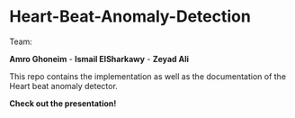 # Heart-Beat-Anomaly-Detection
Team:  

**Amro Ghoneim** - 
**Ismail ElSharkawy** - 
**Zeyad Ali**


This repo contains the implementation as well as the documentation of the Heart beat anomaly detector.  

**Check out the presentation!**

